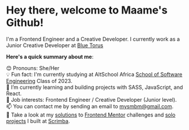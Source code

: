 # Hey there, welcome to Maame's Github!


I'm a Frontend Engineer and a Creative Developer. I currently work as a Junior Creative Developer at [Blue Torus](https://torus.blue/)

**Here's a quick summary about me**:

😊 Pronouns: She/Her  
💡 Fun fact: I'm currently studying at AltSchool Africa [School of Software Engineering](https://altschoolafrica.com/schools/engineering) Class of 2023.  
🌱 I’m currently learning and building projects with SASS, JavaScript, and React.   
💼 Job interests: Frontend Engineer / Creative Developer (Junior level).  
📫 You can contact me by sending an email to mysmbm@gmail.com.  
🥳 Take a look at my [solutions](https://github.com/stars/mbonamensa/lists/frontend-mentor-challenges) to [Frontend Mentor](https://www.frontendmentor.io/home) challenges and [solo projects](https://github.com/stars/mbonamensa/lists/scrimba-solo-projects) I built at [Scrimba](https://scrimba.com/).   

